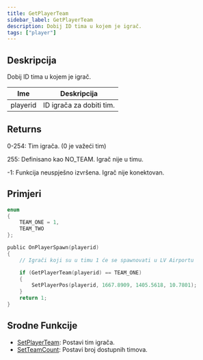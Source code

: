 ```yaml
---
title: GetPlayerTeam
sidebar_label: GetPlayerTeam
description: Dobij ID tima u kojem je igrač.
tags: ["player"]
---
```


## Deskripcija

Dobij ID tima u kojem je igrač.

| Ime      | Deskripcija              |
| -------- | ------------------------ |
| playerid | ID igrača za dobiti tim. |

## Returns

0-254: Tim igrača. (0 je važeći tim)

255: Definisano kao NO_TEAM. Igrač nije u timu.

-1: Funkcija neuspješno izvršena. Igrač nije konektovan.

## Primjeri

```c
enum
{
    TEAM_ONE = 1,
    TEAM_TWO
};

public OnPlayerSpawn(playerid)
{
    // Igrači koji su u timu 1 će se spawnovati u LV Airportu

    if (GetPlayerTeam(playerid) == TEAM_ONE)
    {
        SetPlayerPos(playerid, 1667.8909, 1405.5618, 10.7801);
    }
    return 1;
}
```

## Srodne Funkcije

- [SetPlayerTeam](SetPlayerTeam): Postavi tim igrača.
- [SetTeamCount](SetTeamCount): Postavi broj dostupnih timova.
